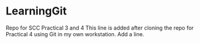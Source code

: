 # LearningGit
Repo for SCC Practical 3 and 4
This line is added after cloning the repo for Practical 4 using Git in my own workstation.
Add a line.